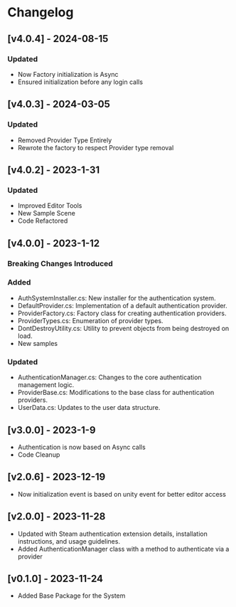 # Changelog

## [v4.0.4] - 2024-08-15

### Updated
- Now Factory initialization is Async
- Ensured initialization before any login calls

## [v4.0.3] - 2024-03-05

### Updated
- Removed Provider Type Entirely
- Rewrote the factory to respect Provider type removal



## [v4.0.2] - 2023-1-31

### Updated
- Improved Editor Tools
- New Sample Scene
- Code Refactored

## [v4.0.0] - 2023-1-12

### Breaking Changes Introduced

### Added
- AuthSystemInstaller.cs: New installer for the authentication system.
- DefaultProvider.cs: Implementation of a default authentication provider.
- ProviderFactory.cs: Factory class for creating authentication providers.
- ProviderTypes.cs: Enumeration of provider types.
- DontDestroyUtility.cs: Utility to prevent objects from being destroyed on load.
- New samples

### Updated
- AuthenticationManager.cs: Changes to the core authentication management logic.
- ProviderBase.cs: Modifications to the base class for authentication providers.
- UserData.cs: Updates to the user data structure.

## [v3.0.0] - 2023-1-9

- Authentication is now based on Async calls
- Code Cleanup

## [v2.0.6] - 2023-12-19

- Now initialization event is based on unity event for better editor access

## [v2.0.0] - 2023-11-28

- Updated with Steam authentication extension details, installation instructions, and usage guidelines.
- Added AuthenticationManager class with a method to authenticate via a provider

## [v0.1.0] - 2023-11-24

- Added Base Package for the System